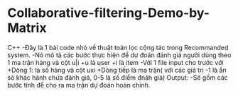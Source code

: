 # Collaborative-filtering-Demo-by-Matrix
C++
-Đây là 1 bài code nhỏ về thuật toán lọc cộng tác trong Recommanded system.
-Nó mô tả các bước thực hiện để dự đoán đánh giá người dùng theo 1 ma trận hàng và cột u|i
+u là user
+i là item
-Với 1 file input cho trước với 
+Dòng 1: là số hàng và cột uxi
+Dòng tiếp là ma trận( với các giá trị -1 là ẩn sô khác hành chưa đánh giá, 0-5 là số điểm đnáh giá)
Output:
-Sẽ gồm các bước tính để cho ra ma trận dự đoán hoàn chỉnh.
